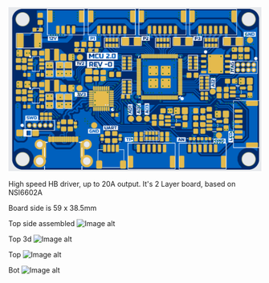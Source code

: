 
![Image alt](https://github.com/narret-01/MCU_v2_board/blob/master/docs/mcu_v2_bord_render.png)

High speed HB driver, up to 20A output. 
It's 2 Layer board, based on NSI6602A

Board side is 59 x 38.5mm

Top side assembled
![Image alt](https://github.com/narret-01/MCU_v2_board/blob/master/docs/top_assembled_1.png)

Top 3d
![Image alt](https://github.com/narret-01/MCU_v2_board/blob/master/docs/top_3d.png)

Top
![Image alt](https://github.com/narret-01/MCU_v2_board/blob/master/docs/top.png)

Bot
![Image alt](https://github.com/narret-01/MCU_v2_board/blob/master/docs/bot.png)
